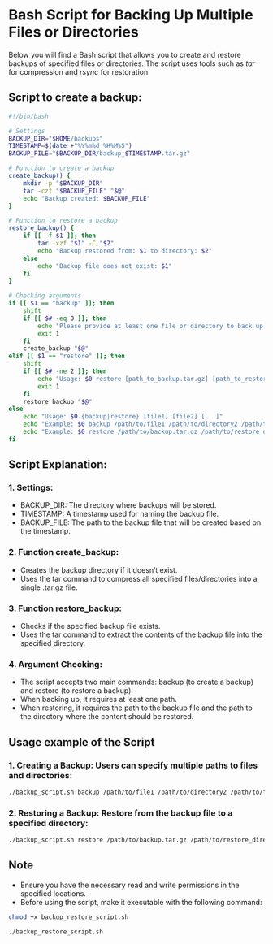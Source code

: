 # Bash Script for Backing Up Multiple Files or Directories
Below you will find a Bash script that allows you to create and restore backups of specified files or directories. The script uses tools such as *tar* for compression and *rsync* for restoration.

## Script to create a backup:

```bash
#!/bin/bash

# Settings
BACKUP_DIR="$HOME/backups"
TIMESTAMP=$(date +"%Y%m%d_%H%M%S")
BACKUP_FILE="$BACKUP_DIR/backup_$TIMESTAMP.tar.gz"

# Function to create a backup
create_backup() {
    mkdir -p "$BACKUP_DIR"
    tar -czf "$BACKUP_FILE" "$@"
    echo "Backup created: $BACKUP_FILE"
}

# Function to restore a backup
restore_backup() {
    if [[ -f $1 ]]; then
        tar -xzf "$1" -C "$2"
        echo "Backup restored from: $1 to directory: $2"
    else
        echo "Backup file does not exist: $1"
    fi
}

# Checking arguments
if [[ $1 == "backup" ]]; then
    shift
    if [[ $# -eq 0 ]]; then
        echo "Please provide at least one file or directory to back up."
        exit 1
    fi
    create_backup "$@"
elif [[ $1 == "restore" ]]; then
    shift
    if [[ $# -ne 2 ]]; then
        echo "Usage: $0 restore [path_to_backup.tar.gz] [path_to_restore_directory]"
        exit 1
    fi
    restore_backup "$@"
else
    echo "Usage: $0 {backup|restore} [file1] [file2] [...]"
    echo "Example: $0 backup /path/to/file1 /path/to/directory2 /path/to/file3"
    echo "Example: $0 restore /path/to/backup.tar.gz /path/to/restore_directory"
fi
```

## Script Explanation:

### 1. Settings:
- BACKUP_DIR: The directory where backups will be stored.
- TIMESTAMP: A timestamp used for naming the backup file.
- BACKUP_FILE: The path to the backup file that will be created based on the timestamp.

### 2. Function create_backup:
- Creates the backup directory if it doesn’t exist.
- Uses the tar command to compress all specified files/directories into a single .tar.gz file.

### 3. Function restore_backup:
- Checks if the specified backup file exists.
- Uses the tar command to extract the contents of the backup file into the specified directory.

### 4. Argument Checking:
- The script accepts two main commands: backup (to create a backup) and restore (to restore a backup).
- When backing up, it requires at least one path.
- When restoring, it requires the path to the backup file and the path to the directory where the content should be restored.

## Usage example of the Script

### 1. Creating a Backup: Users can specify multiple paths to files and directories:

```bash
./backup_script.sh backup /path/to/file1 /path/to/directory2 /path/to/file3
```

### 2. Restoring a Backup: Restore from the backup file to a specified directory:

```bash
./backup_script.sh restore /path/to/backup.tar.gz /path/to/restore_directory
```

## Note
- Ensure you have the necessary read and write permissions in the specified locations.
- Before using the script, make it executable with the following command:

```bash
chmod +x backup_restore_script.sh
```

```bash
./backup_restore_script.sh
```
